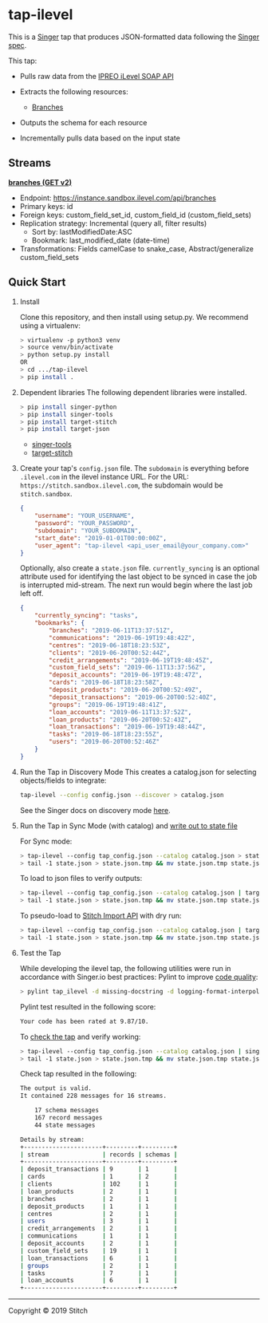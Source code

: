 # tap-ilevel

This is a [Singer](https://singer.io) tap that produces JSON-formatted data
following the [Singer
spec](https://github.com/singer-io/getting-started/blob/master/SPEC.md).

This tap:

- Pulls raw data from the [IPREO iLevel SOAP API]()
- Extracts the following resources:
  - [Branches](https://api.ilevel.com/?http#branches-getAll)

- Outputs the schema for each resource
- Incrementally pulls data based on the input state

## Streams
[**branches (GET v2)**](https://api.ilevel.com/?http#branches-getAll)
- Endpoint: https://instance.sandbox.ilevel.com/api/branches
- Primary keys: id
- Foreign keys: custom_field_set_id, custom_field_id (custom_field_sets)
- Replication strategy: Incremental (query all, filter results)
  - Sort by: lastModifiedDate:ASC
  - Bookmark: last_modified_date (date-time)
- Transformations: Fields camelCase to snake_case, Abstract/generalize custom_field_sets


## Quick Start

1. Install

    Clone this repository, and then install using setup.py. We recommend using a virtualenv:

    ```bash
    > virtualenv -p python3 venv
    > source venv/bin/activate
    > python setup.py install
    OR
    > cd .../tap-ilevel
    > pip install .
    ```
2. Dependent libraries
    The following dependent libraries were installed.
    ```bash
    > pip install singer-python
    > pip install singer-tools
    > pip install target-stitch
    > pip install target-json
    
    ```
    - [singer-tools](https://github.com/singer-io/singer-tools)
    - [target-stitch](https://github.com/singer-io/target-stitch)

3. Create your tap's `config.json` file. The `subdomain` is everything before `.ilevel.com` in the ilevel instance URL.  For the URL: `https://stitch.sandbox.ilevel.com`, the subdomain would be `stitch.sandbox`.

    ```json
    {
        "username": "YOUR_USERNAME",
        "password": "YOUR_PASSWORD",
        "subdomain": "YOUR_SUBDOMAIN",
        "start_date": "2019-01-01T00:00:00Z",
        "user_agent": "tap-ilevel <api_user_email@your_company.com>"
    }
    ```
    
    Optionally, also create a `state.json` file. `currently_syncing` is an optional attribute used for identifying the last object to be synced in case the job is interrupted mid-stream. The next run would begin where the last job left off.

    ```json
    {
        "currently_syncing": "tasks",
        "bookmarks": {
            "branches": "2019-06-11T13:37:51Z",
            "communications": "2019-06-19T19:48:42Z",
            "centres": "2019-06-18T18:23:53Z",
            "clients": "2019-06-20T00:52:44Z",
            "credit_arrangements": "2019-06-19T19:48:45Z",
            "custom_field_sets": "2019-06-11T13:37:56Z",
            "deposit_accounts": "2019-06-19T19:48:47Z",
            "cards": "2019-06-18T18:23:58Z",
            "deposit_products": "2019-06-20T00:52:49Z",
            "deposit_transactions": "2019-06-20T00:52:40Z",
            "groups": "2019-06-19T19:48:41Z",
            "loan_accounts": "2019-06-11T13:37:52Z",
            "loan_products": "2019-06-20T00:52:43Z",
            "loan_transactions": "2019-06-19T19:48:44Z",
            "tasks": "2019-06-18T18:23:55Z",
            "users": "2019-06-20T00:52:46Z"
        }
    }
    ```

4. Run the Tap in Discovery Mode
    This creates a catalog.json for selecting objects/fields to integrate:
    ```bash
    tap-ilevel --config config.json --discover > catalog.json
    ```
   See the Singer docs on discovery mode
   [here](https://github.com/singer-io/getting-started/blob/master/docs/DISCOVERY_MODE.md#discovery-mode).

5. Run the Tap in Sync Mode (with catalog) and [write out to state file](https://github.com/singer-io/getting-started/blob/master/docs/RUNNING_AND_DEVELOPING.md#running-a-singer-tap-with-a-singer-target)

    For Sync mode:
    ```bash
    > tap-ilevel --config tap_config.json --catalog catalog.json > state.json
    > tail -1 state.json > state.json.tmp && mv state.json.tmp state.json
    ```
    To load to json files to verify outputs:
    ```bash
    > tap-ilevel --config tap_config.json --catalog catalog.json | target-json > state.json
    > tail -1 state.json > state.json.tmp && mv state.json.tmp state.json
    ```
    To pseudo-load to [Stitch Import API](https://github.com/singer-io/target-stitch) with dry run:
    ```bash
    > tap-ilevel --config tap_config.json --catalog catalog.json | target-stitch --config target_config.json --dry-run > state.json
    > tail -1 state.json > state.json.tmp && mv state.json.tmp state.json
    ```

6. Test the Tap
    
    While developing the ilevel tap, the following utilities were run in accordance with Singer.io best practices:
    Pylint to improve [code quality](https://github.com/singer-io/getting-started/blob/master/docs/BEST_PRACTICES.md#code-quality):
    ```bash
    > pylint tap_ilevel -d missing-docstring -d logging-format-interpolation -d too-many-locals -d too-many-arguments
    ```
    Pylint test resulted in the following score:
    ```bash
    Your code has been rated at 9.87/10.
    ```

    To [check the tap](https://github.com/singer-io/singer-tools#singer-check-tap) and verify working:
    ```bash
    > tap-ilevel --config tap_config.json --catalog catalog.json | singer-check-tap > state.json
    > tail -1 state.json > state.json.tmp && mv state.json.tmp state.json
    ```
    Check tap resulted in the following:
    ```bash
    The output is valid.
    It contained 228 messages for 16 streams.

        17 schema messages
        167 record messages
        44 state messages

    Details by stream:
    +----------------------+---------+---------+
    | stream               | records | schemas |
    +----------------------+---------+---------+
    | deposit_transactions | 9       | 1       |
    | cards                | 1       | 2       |
    | clients              | 102     | 1       |
    | loan_products        | 2       | 1       |
    | branches             | 2       | 1       |
    | deposit_products     | 1       | 1       |
    | centres              | 2       | 1       |
    | users                | 3       | 1       |
    | credit_arrangements  | 2       | 1       |
    | communications       | 1       | 1       |
    | deposit_accounts     | 2       | 1       |
    | custom_field_sets    | 19      | 1       |
    | loan_transactions    | 6       | 1       |
    | groups               | 2       | 1       |
    | tasks                | 7       | 1       |
    | loan_accounts        | 6       | 1       |
    +----------------------+---------+---------+
    ```
---

Copyright &copy; 2019 Stitch
